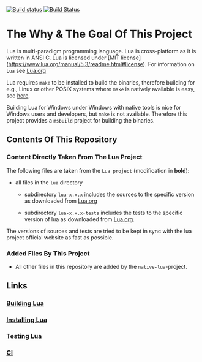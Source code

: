 [![Build status](https://ci.appveyor.com/api/projects/status/1gtcdi6wslxx3d6u/branch/master?svg=true)](https://ci.appveyor.com/project/swaldhoer/native-lua/branch/master)
[![Build Status](https://travis-ci.org/swaldhoer/dotnetcore-test.svg?branch=master)](https://travis-ci.org/swaldhoer/dotnetcore-test)

# The Why & The Goal Of This Project

Lua is  multi-paradigm programming language. Lua is cross-platform as it is
written in ANSI C. Lua is licensed under [MIT license]
(https://www.lua.org/manual/5.3/readme.html#license).
For information on `Lua` see [Lua.org](https://www.lua.org/)

Lua requires `make` to be installed to build the binaries,
therefore building for e.g., Linux or other POSIX systems where `make` is
natively available is easy, see
[here](https://www.lua.org/manual/5.3/readme.html).

Building Lua for Windows under Windows with native tools is nice
for Windows users and developers, but `make` is not available. Therefore this
project provides a `msbuild` project for building the binaries.



## Contents Of This Repository

### Content Directly Taken From The Lua Project

The following files are taken from the `Lua project` (modification in
**bold**):

- all files in the `lua` directory

  - subdirectory `lua-x.x.x` includes the sources to the specific version as
    downloaded from [Lua.org](https://www.lua.org/)

  - subdirectory `lua-x.x.x-tests` includes the tests to the specific version
    of lua as downloaded from [Lua.org](https://www.lua.org/).

The versions of sources and tests are tried to be kept in sync with the lua
project official website as fast as possible.

### Added Files By This Project

- All other files in this repository are added by the `native-lua`-project.

## Links

### [Building Lua](doc/build.md)
### [Installing Lua](doc/install.md)
### [Testing Lua](doc/test.md)
### [CI](doc/ci.md)
